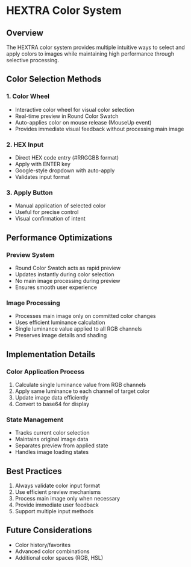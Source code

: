 # HEXTRA Color System

## Overview
The HEXTRA color system provides multiple intuitive ways to select and apply colors to images while maintaining high performance through selective processing.

## Color Selection Methods

### 1. Color Wheel
- Interactive color wheel for visual color selection
- Real-time preview in Round Color Swatch
- Auto-applies color on mouse release (MouseUp event)
- Provides immediate visual feedback without processing main image

### 2. HEX Input
- Direct HEX code entry (#RRGGBB format)
- Apply with ENTER key
- Google-style dropdown with auto-apply
- Validates input format

### 3. Apply Button
- Manual application of selected color
- Useful for precise control
- Visual confirmation of intent

## Performance Optimizations

### Preview System
- Round Color Swatch acts as rapid preview
- Updates instantly during color selection
- No main image processing during preview
- Ensures smooth user experience

### Image Processing
- Processes main image only on committed color changes
- Uses efficient luminance calculation
- Single luminance value applied to all RGB channels
- Preserves image details and shading

## Implementation Details

### Color Application Process
1. Calculate single luminance value from RGB channels
2. Apply same luminance to each channel of target color
3. Update image data efficiently
4. Convert to base64 for display

### State Management
- Tracks current color selection
- Maintains original image data
- Separates preview from applied state
- Handles image loading states

## Best Practices
1. Always validate color input format
2. Use efficient preview mechanisms
3. Process main image only when necessary
4. Provide immediate user feedback
5. Support multiple input methods

## Future Considerations
- Color history/favorites
- Advanced color combinations
- Additional color spaces (RGB, HSL)
